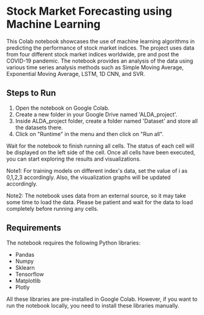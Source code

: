 # Stock Market Forecasting using Machine Learning

This Colab notebook showcases the use of machine learning algorithms in predicting the performance of stock market indices. The project uses data from four different stock market indices worldwide, pre and post the COVID-19 pandemic. The notebook provides an analysis of the data using various time series analysis methods such as Simple Moving Average, Exponential Moving Average, LSTM, 1D CNN, and SVR.

## Steps to Run
<ol>
<li>Open the notebook on Google Colab.
<li>Create a new folder in your Google Drive named 'ALDA_project'.
 <li>Inside ALDA_project folder, create a folder named 'Dataset' and store all the datasets there.
<li>Click on "Runtime" in the menu and then click on "Run all".
 </ol>

Wait for the notebook to finish running all cells. The status of each cell will be displayed on the left side of the cell.
Once all cells have been executed, you can start exploring the results and visualizations.

Note1: For training models on different index's data, set the value of i as 0,1,2,3 accordingly. Also, the visualization graphs will be updated accordingly.

Note2: The notebook uses data from an external source, so it may take some time to load the data. Please be patient and wait for the data to load completely before running any cells.

## Requirements
The notebook requires the following Python libraries:
<ul>
<li>Pandas
<li>Numpy
<li>Sklearn
<li>Tensorflow
<li>Matplotlib
<li>Plotly
</ul>
All these libraries are pre-installed in Google Colab. However, if you want to run the notebook locally, you need to install these libraries manually.

